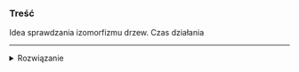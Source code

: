 ### Treść
Idea sprawdzania izomorfizmu drzew. Czas działania

------
<details><summary>Rozwiązanie</summary>
<p>

